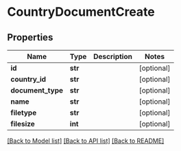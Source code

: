 # CountryDocumentCreate

## Properties
Name | Type | Description | Notes
------------ | ------------- | ------------- | -------------
**id** | **str** |  | [optional] 
**country_id** | **str** |  | [optional] 
**document_type** | **str** |  | [optional] 
**name** | **str** |  | [optional] 
**filetype** | **str** |  | [optional] 
**filesize** | **int** |  | [optional] 

[[Back to Model list]](../README.md#documentation-for-models) [[Back to API list]](../README.md#documentation-for-api-endpoints) [[Back to README]](../README.md)


